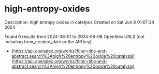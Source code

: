 # high-entropy-oxides
Description: high entropy oxides in catalysis
Created on Sat Jun  8 01:07:34 2024

Found 0 results from 2024-06-01 to 2024-06-08
OpenAlex URLS (not including from_created_date or the API key)
- [https://api.openalex.org/works?filter=title-and-abstract.search%3Ahigh%20entropy%20oxide%20catalysis](https://api.openalex.org/works?filter=title-and-abstract.search%3Ahigh%20entropy%20oxide%20catalysis)

